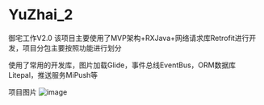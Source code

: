 # YuZhai_2
御宅工作V2.0
该项目主要使用了MVP架构+RXJava+网络请求库Retrofit进行开发，项目分包主要按照功能进行划分

使用了常用的开发库，图片加载Glide，事件总线EventBus，ORM数据库Litepal，推送服务MiPush等

项目图片
![image](https://github.com/JayPhone/YuZhai_2/yuzhai_image/1.png)
